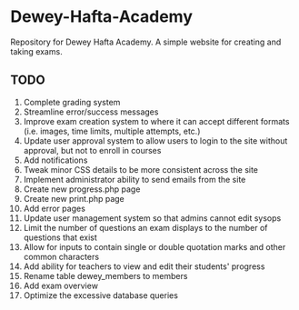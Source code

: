 # Dewey-Hafta-Academy
Repository for Dewey Hafta Academy. A simple website for creating and taking exams. 

TODO
----

1. Complete grading system
2. Streamline error/success messages
3. Improve exam creation system to where it can accept different formats (i.e. images, time limits, multiple attempts, etc.)
4. Update user approval system to allow users to login to the site without approval, but not to enroll in courses
5. Add notifications
6. Tweak minor CSS details to be more consistent across the site
7. Implement administrator ability to send emails from the site
8. Create new progress.php page
9. Create new print.php page
10. Add error pages
11. Update user management system so that admins cannot edit sysops
12. Limit the number of questions an exam displays to the number of questions that exist
13. Allow for inputs to contain single or double quotation marks and other common characters
14. Add ability for teachers to view and edit their students' progress
15. Rename table dewey_members to members
16. Add exam overview
17. Optimize the excessive database queries
